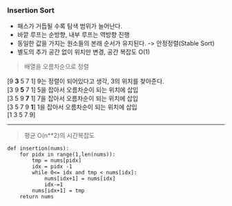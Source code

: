 ### Insertion Sort

- 패스가 거듭될 수록 탐색 범위가 늘어난다.
- 바깥 루프는 순방향, 내부 루프는 역방향 진행
- 동일한 값을 가지는 원소들의 본래 순서가 유지된다. -> 안정정렬(Stable Sort)
- 별도의 추가 공간 없이 위치만 변경, 공간 복잡도 O(1)

> 배열을 오름차순으로 정렬

[9 **3** 5 7 1] 9는 정렬이 되어있다고 생각, 3의 위치를 찾아준다.  
[3 9 **5** 7 1] 5을 잡아서 오름차순이 되는 위치에 삽입  
[3 5 9 **7** 1] 7을 잡아서 오름차순이 되는 위치에 삽입  
[3 5 7 9 **1**] 1을 잡아서 오름차순이 되는 위치에 삽입  
[1 3 5 7 9]  

---

> 평균 O(n\*\*2)의 시간복잡도

```
def insertion(nums):
    for pidx in range(1,len(nums)):
        tmp = nums[pidx]
        idx = pidx -1
        while 0<= idx and tmp < nums[idx]:
            nums[idx+1] = nums[idx]
            idx-=1
        nums[idx+1] = tmp
    return nums
```
